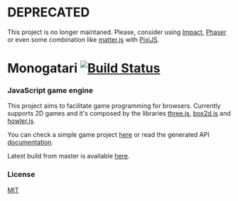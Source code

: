 # DEPRECATED
This project is no longer maintaned. Please, consider using [Impact](http://impactjs.com/), [Phaser](https://phaser.io/) or even some combination like [matter.js](http://brm.io/matter-js/) with [PixiJS](http://www.pixijs.com/).

Monogatari [![Build Status](https://travis-ci.org/digihaus/monogatari.svg?branch=master)](https://travis-ci.org/digihaus/monogatari)
==========

### JavaScript game engine ###
This project aims to facilitate game programming for browsers.
Currently supports 2D games and it's composed by the libraries [three.js](http://threejs.org/), [box2d.js](https://github.com/kripken/box2d.js/) and [howler.js](https://github.com/goldfire/howler.js/).

You can check a simple game project [here](http://digi.haus/demo/zombies) or read the generated API [documentation](http://digi.haus/monogatari/latest/docs).

Latest build from master is available [here](http://digi.haus/monogatari/latest/monogatari.min.js).

### License ###
[MIT](https://github.com/digihaus/monogatari/blob/master/LICENSE)
